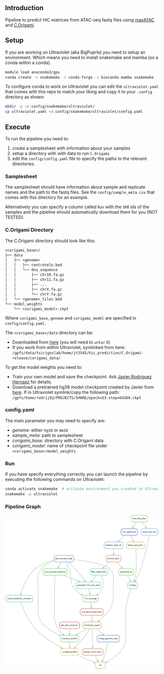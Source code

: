 ## Introduction

Pipeline to predict HiC matrices from ATAC-seq fastq files using [maxATAC](https://github.com/MiraldiLab/maxATAC) and [C.Origami](https://github.com/tanjimin/C.Origami)

## Setup

If you are working on Ultraviolet (aka BigPuprle) you need to setup an environment.
Which means you need to install snakemake and mamba (so a conda within a conda).

```bash
module load anaconda3/gpu
conda create -n snakemake -c conda-forge -c bioconda mamba snakemake
```

To configure conda to work on Ultraviolet you can edit the `ultraviolet.yaml` that comes with
this repo to match your liking and copy it to your `.config` directory as shown.

```bash
mkdir -p ~/.config/snakemake/ultraviolet/
cp ultraviolet.yaml ~/.config/snakemake/ultraviolet/config.yaml
```

## Execute

To run the pipeline you need to:

1. create a samplesheet with information about your samples
2. setup a directory with with data to run `C.Origami`
3. edit the `config/config.yaml` file to specify the paths to the relevant directories.

### Samplesheet

The samplesheet should have information about sample and replicate names and the path to the fastq files.
See the `config/sample_meta.csv` that comes with this directory for an example.

Alternatively you can specify a column called `Run` with the `SRR` ids of the samples and the pipeline should automatically download them for you (NOT TESTED).

### C.Origami Directory

The C.Origami directory should look like this:

```
<corigami_base>/
├── data
│   ├── <genome>
│   │   ├── centrotelo.bed
│   │   └── dna_sequence
│   │       ├── chr10.fa.gz
│   │       ├── chr11.fa.gz
│   │       ├── ...
│   │       ├── chrX.fa.gz
│   │       └── chrY.fa.gz
│   └── <genome>_tiles.bed
└── model_weights
    └── <corigami_model>.ckpt
```

Where `corigami_base`, `genome` and `corigami_model` are specified in `config/config.yaml`.

The `<corigami_base>/data` directory can be:

- Downloaded from [here](https://zenodo.org/record/7226561/files/corigami_data.tar.gz?download=1) (you will need to `untar` it)
- If you work from within Ultraviolet, symlinked from here: `/gpfs/data/tsirigoslab/home/jt3545/hic_prediction/C.Origami-release/corigami_data/`


To get the model weights you need to:
  - Train your own model and save the checkpoint. Ask [Javier Rodriguez Hernaez](mailto:Javier.RodriguezHernaez@nyulangone.org) for details.
  - Download a pretrained hg38 model checkpoint created by Javier from [here](https://genome.med.nyu.edu/public/tsirigoslab/c-origami_pretrained_models/maxatac_hg38.ckpt).
    If in Ultraviolet symlink/copy the following path: `/gpfs/home/rodrij92/PROJECTS/SHARE/epoch=53-step=64260.ckpt`

### config.yaml

The main parameter you may need to specify are:

- *genome*: either `hg38` or `mm10`
- *sample_meta*: path to samplesheet
- *corigami_base*: directory with C.Origami data
- *corigami_model*: name of checkpoint file under `<corigami_base>/model_weights`

### Run

If you have specify everything correctly you can launch the pipeline by executing the following commands on Ultraviolet:

```bash
conda activate snakemake  # activate environment you created in Ultraviolet if you don't have snakemake
snakemake -p ultraviolet
```

### Pipeline Graph

![Rulegraph](dag.png)

